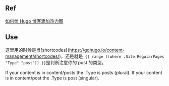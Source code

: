 ## Ref

[如何给 Hugo 博客添加热力图](https://blog.douchi.space/hugo-blog-heatmap/#gsc.tab=0)

## Use

这里用的时候是当[shortcodes}(https://gohugo.io/content-management/shortcodes/)，还是就是` {{ range ((where .Site.RegularPages "Type" "post")) }}`是判断注意你的 post 的类型。

If your content is in content/posts the .Type is posts (plural).
If your content is in content/post the .Type is post (singular).
